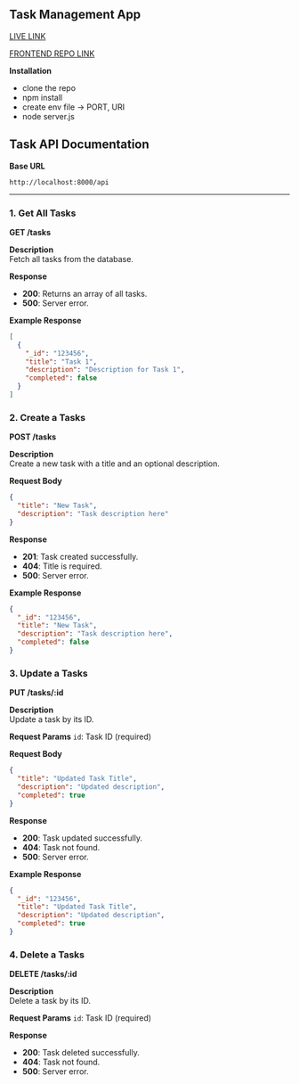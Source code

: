 ## Task Management App

[LIVE LINK](https://task-management-frontend-ddeepak26s-projects.vercel.app/)

[FRONTEND REPO LINK](https://github.com/dDeepak26/Task-Management-frontend)

**Installation**

- clone the repo
- npm install
- create env file -> PORT, URI
- node server.js

## Task API Documentation

**Base URL**

`http://localhost:8000/api`

---

### 1. Get All Tasks

**GET /tasks**

**Description**  
Fetch all tasks from the database.

**Response**

- **200**: Returns an array of all tasks.
- **500**: Server error.

**Example Response**

```json
[
  {
    "_id": "123456",
    "title": "Task 1",
    "description": "Description for Task 1",
    "completed": false
  }
]
```

### 2. Create a Tasks

**POST /tasks**

**Description**  
Create a new task with a title and an optional description.

**Request Body**

```json
{
  "title": "New Task",
  "description": "Task description here"
}
```

**Response**

- **201**: Task created successfully.
- **404**: Title is required.
- **500**: Server error.

**Example Response**

```json
{
  "_id": "123456",
  "title": "New Task",
  "description": "Task description here",
  "completed": false
}
```

### 3. Update a Tasks

**PUT /tasks/:id**

**Description**  
Update a task by its ID.

**Request Params**
`id`: Task ID (required)

**Request Body**

```json
{
  "title": "Updated Task Title",
  "description": "Updated description",
  "completed": true
}
```

**Response**

- **200**: Task updated successfully.
- **404**: Task not found.
- **500**: Server error.

**Example Response**

```json
{
  "_id": "123456",
  "title": "Updated Task Title",
  "description": "Updated description",
  "completed": true
}
```

### 4. Delete a Tasks

**DELETE /tasks/:id**

**Description**  
Delete a task by its ID.

**Request Params**
`id`: Task ID (required)

**Response**

- **200**: Task deleted successfully.
- **404**: Task not found.
- **500**: Server error.
